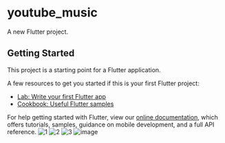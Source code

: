 # youtube_music

A new Flutter project.

## Getting Started

This project is a starting point for a Flutter application.

A few resources to get you started if this is your first Flutter project:

- [Lab: Write your first Flutter app](https://flutter.dev/docs/get-started/codelab)
- [Cookbook: Useful Flutter samples](https://flutter.dev/docs/cookbook)

For help getting started with Flutter, view our
[online documentation](https://flutter.dev/docs), which offers tutorials,
samples, guidance on mobile development, and a full API reference.
![1](https://user-images.githubusercontent.com/28512030/149117157-dd1bf7e4-5970-4c2a-be66-2ab9582825b4.png)
![2](https://user-images.githubusercontent.com/28512030/149117178-7b084f49-9f21-41f0-98f6-1e1bb57e1f52.png)
![3](https://user-images.githubusercontent.com/28512030/149117193-7af836a7-f60b-47ac-913e-3008675324e0.png)
![image](https://user-images.githubusercontent.com/28512030/149117056-ca464b77-89b1-4e81-b7d4-9a368d19f409.png)
